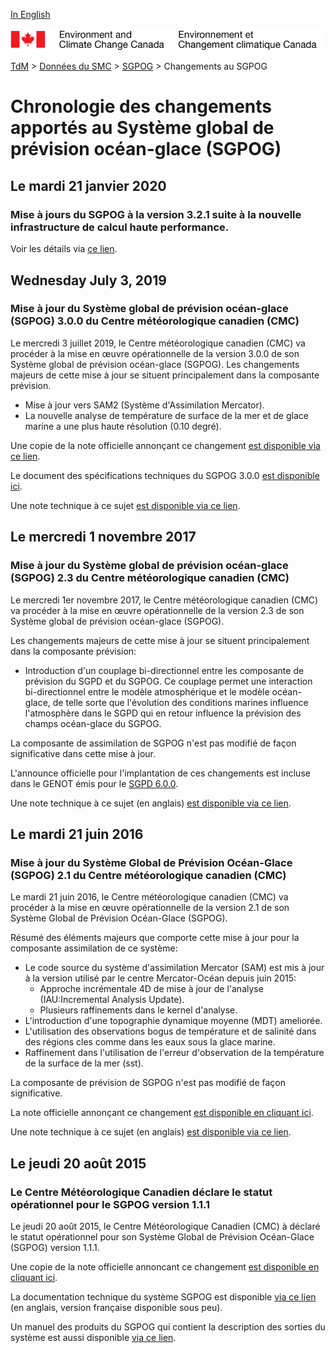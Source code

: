 [In English](changelog_giops_en.md)

![ECCC logo](../../img_eccc-logo.png)

[TdM](../../readme_fr.md) > [Données du SMC](../readme_fr.md) > [SGPOG](readme_giops_fr.md) > Changements au SGPOG

# Chronologie des changements apportés au Système global de prévision océan-glace (SGPOG)

## Le mardi 21 janvier 2020

### Mise à jours du SGPOG à la version 3.2.1 suite à la nouvelle infrastructure de calcul haute performance. 

Voir les détails via [ce lien](../../changelog_multisystems_fr.md#le-mardi-21-janvier-2020).

## Wednesday July 3, 2019

### Mise à jour du Système global de prévision océan-glace (SGPOG) 3.0.0 du Centre météorologique canadien (CMC)

Le mercredi 3 juillet 2019, le Centre météorologique canadien (CMC) va procéder à la mise en œuvre opérationnelle de la version 3.0.0 de son Système global de prévision océan-glace (SGPOG).
Les changements majeurs de cette mise à jour se situent principalement dans la composante prévision.

* Mise à jour vers SAM2 (Système d'Assimilation Mercator).
* La nouvelle analyse de température de surface de la mer et de glace marine a une plus haute résolution (0.10 degré).


Une copie de la note officielle annonçant ce changement [est disponible via ce lien](http://dd.meteo.gc.ca/doc/genots/2019/06/28/NOCN03_CWAO_281844___55878).

Le document des spécifications techniques du SGPOG 3.0.0 [est disponible ici](https://collaboration.cmc.ec.gc.ca/cmc/cmoi/product_guide/docs/tech_specifications/tech_specifications_GIOPS_3.0.0_f.pdf).

Une note technique à ce sujet [est disponible via ce lien](https://collaboration.cmc.ec.gc.ca/cmc/cmoi/product_guide/docs/tech_notes/technote_giops-300_f.pdf).


## Le mercredi 1 novembre 2017

### Mise à jour du Système global de prévision océan-glace (SGPOG) 2.3 du Centre météorologique canadien (CMC)

Le mercredi 1er novembre 2017, le Centre météorologique canadien (CMC) va procéder à la mise en œuvre opérationnelle de la version 2.3 de son Système global de prévision océan-glace (SGPOG).

Les changements majeurs de cette mise à jour se situent principalement dans la composante prévision:

* Introduction d'un couplage bi-directionnel entre les composante de prévision du SGPD et du SGPOG. Ce couplage permet une interaction bi-directionnel entre le modèle atmosphérique et le modèle océan-glace, de telle sorte que l'évolution des conditions marines influence l'atmosphère dans le SGPD qui en retour influence la prévision des champs océan-glace du SGPOG.

La composante de assimilation de SGPOG n'est pas modifié de façon significative dans cette mise à jour.

L'announce officielle pour l'implantation de ces changements est incluse dans le GENOT émis pour le [SGPD 6.0.0](../nwp_gdps/changelog_gdps_fr.md).

Une note technique à ce sujet (en anglais) [est disponible via ce lien](https://collaboration.cmc.ec.gc.ca/cmc/cmoi/product_guide/docs/tech_notes/technote_giops-230_e.pdf).


## Le mardi 21 juin 2016

### Mise à jour du Système Global de Prévision Océan-Glace (SGPOG) 2.1 du Centre météorologique canadien (CMC)

Le mardi 21 juin 2016, le Centre météorologique canadien (CMC) va procéder à la mise en œuvre opérationnelle de la version 2.1 de son Système Global de Prévision Océan-Glace (SGPOG).

Résumé des éléments majeurs que comporte cette mise à jour pour la composante assimilation de ce système:

* Le code source du système d'assimilation Mercator (SAM) est mis à jour à la version utilisé par le centre Mercator-Océan depuis juin 2015:
    * Approche incrémentale 4D de mise à jour de l'analyse (IAU:Incremental Analysis Update).
    * Plusieurs raffinements dans le kernel d'analyse.
* L'introduction d'une topographie dynamique moyenne (MDT) ameliorée.
* L'utilisation des observations bogus de température et de salinité dans des régions cles comme dans les eaux sous la glace marine.
* Raffinement dans l'utilisation de l'erreur d'observation de la température de la surface de la mer (sst).

La composante de prévision de SGPOG n'est pas modifié de façon significative.

La note officielle annonçant ce changement [est disponible en cliquant ici](http://dd.meteo.gc.ca/doc/genots/2016/06/21/NOCN03_CWAO_211410___00536).

Une note technique à ce sujet (en anglais) [est disponible via ce lien](https://collaboration.cmc.ec.gc.ca/cmc/cmoi/product_guide/docs/tech_notes/technote_giops-210_e.pdf).


## Le jeudi 20 août 2015

### Le Centre Météorologique Canadien déclare le statut opérationnel pour le SGPOG version 1.1.1

Le jeudi 20 août 2015, le Centre Météorologique Canadien (CMC) à déclaré le statut opérationnel pour son Système Global de Prévision Océan-Glace (SGPOG) version 1.1.1.

Une copie de la note officielle annoncant ce changement [est disponible en cliquant ici](http://dd.weatheroffice.ec.gc.ca/doc/genots/2015/07/08/NOCN03_CWAO_081635___00168).

La documentation technique du système SGPOG est disponible [via ce lien](https://collaboration.cmc.ec.gc.ca/cmc/cmoi/product_guide/docs/lib/technote_giops-111_e.pdf) (en anglais, version française disponible sous peu).

Un manuel des produits du SGPOG qui contient la description des sorties du système est aussi disponible [via ce lien](https://collaboration.cmc.ec.gc.ca/cmc/cmoi/product_guide/docs/lib/product_manual_giops-111_f.pdf).



